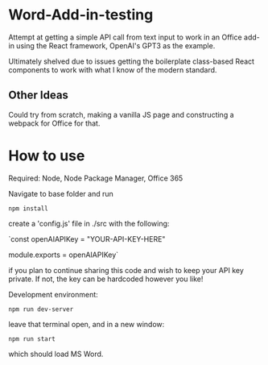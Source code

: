 # Word-Add-in-testing

Attempt at getting a simple API call from text input to work in an Office add-in using the React framework, OpenAI's GPT3 as the example.

Ultimately shelved due to issues getting the boilerplate class-based React components to work with what I know of the modern standard.

## Other Ideas

Could try from scratch, making a vanilla JS page and constructing a webpack for Office for that.

# How to use

Required: Node, Node Package Manager, Office 365

Navigate to base folder and run 

`npm install`

create a 'config.js' file in ./src with the following:

`const openAIAPIKey = "YOUR-API-KEY-HERE"

module.exports = openAIAPIKey`

if you plan to continue sharing this code and wish to keep your API key private. If not, the key can be hardcoded however you like!

Development environment:

`npm run dev-server`

leave that terminal open, and in a new window:

`npm run start`

which should load MS Word.
